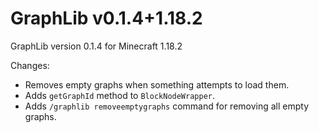 # GraphLib v0.1.4+1.18.2

GraphLib version 0.1.4 for Minecraft 1.18.2

Changes:

* Removes empty graphs when something attempts to load them.
* Adds `getGraphId` method to `BlockNodeWrapper`.
* Adds `/graphlib removeemptygraphs` command for removing all empty graphs.
